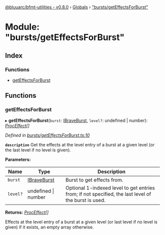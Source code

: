[@bluuarc/bfmt-utilities - v0.8.0](../README.md) › [Globals](../globals.md) › ["bursts/getEffectsForBurst"](_bursts_geteffectsforburst_.md)

# Module: "bursts/getEffectsForBurst"

## Index

### Functions

* [getEffectsForBurst](_bursts_geteffectsforburst_.md#geteffectsforburst)

## Functions

###  getEffectsForBurst

▸ **getEffectsForBurst**(`burst`: [IBraveBurst](../interfaces/_datamine_types_.ibraveburst.md), `level?`: undefined | number): *[ProcEffect](_datamine_types_.md#proceffect)[]*

*Defined in [bursts/getEffectsForBurst.ts:10](https://github.com/BluuArc/bfmt-utilities/blob/master/src/bursts/getEffectsForBurst.ts#L10)*

**`description`** Get the effects at the level entry of a burst at a given level (or the last level if no level is given).

**Parameters:**

Name | Type | Description |
------ | ------ | ------ |
`burst` | [IBraveBurst](../interfaces/_datamine_types_.ibraveburst.md) | Burst to get effects from. |
`level?` | undefined &#124; number | Optional 1-indexed level to get entries from; if not specified, the last level of the burst is used. |

**Returns:** *[ProcEffect](_datamine_types_.md#proceffect)[]*

Effects at the level entry of a burst at a given level (or last level if no level is given) if it exists, an empty array otherwise.
